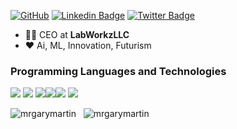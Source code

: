 
[![GitHub](https://img.shields.io/github/followers/mrgarymartin?label=mrgarymartin&logo=github&style=social)](https://github.com/mrgarymartin)
[![Linkedin Badge](https://img.shields.io/badge/-LinkedIn-blue?style=flat-square&logo=Linkedin&logoColor=white&link=https://www.linkedin.com/in/mrgarymartin/)](https://www.linkedin.com/in/mrgarymartin/)
[![Twitter Badge](https://img.shields.io/twitter/follow/tunerzedge?style=social)](https://twitter.com/tunerzedge)

<!-- For more informations feel free to look at my website https://www.tunerzedge.com.br/
-->

- :office_worker: CEO at **LabWorkzLLC**
- :heart: Ai, ML, Innovation, Futurism

### Programming Languages and Technologies
<img src="https://img.shields.io/badge/React-20232A?style=for-the-badge&logo=react&logoColor=61DAFB" />  <img src="https://img.shields.io/badge/Node.js-339933?style=for-the-badge&logo=nodedotjs&logoColor=white" /> <img src="https://img.shields.io/badge/JavaScript-323330?style=for-the-badge&logo=javascript&logoColor=F7DF1E" /><img src="https://img.shields.io/badge/Python-FFD43B?style=for-the-badge&logo=python&logoColor=blue" /><img src="https://img.shields.io/badge/HTML5-E34F26?style=for-the-badge&logo=html5&logoColor=white" /> <img src="https://img.shields.io/badge/TypeScript-007ACC?style=for-the-badge&logo=typescript&logoColor=white" /> 

<p>
  <img align="top" src="https://github-readme-stats.vercel.app/api?username=mrgarymartin&show_icons=true&theme=rose_pine&locale=en&layout=compact" alt="mrgarymartin" />
  &nbsp;
  <img align="top" src="https://github-readme-stats.vercel.app/api/top-langs?username=mrgarymartin&show_icons=true&theme=rose_pine&locale=en&layout=compact" alt="mrgarymartin" />
</p>

<!--
**mrgarymartin/mrgarymartin** is a ✨ _special_ ✨ repository because its `README.md` (this file) appears on your GitHub profile.

Here are some ideas to get you started:

- 🔭 I’m currently working on ...
- 🌱 I’m currently learning ...
- 👯 I’m looking to collaborate on ...
- 🤔 I’m looking for help with ...
- 💬 Ask me about ...
- 📫 How to reach me: ...
- 😄 Pronouns: ...
- ⚡ Fun fact: ...
-->
